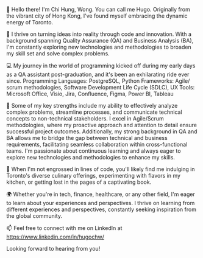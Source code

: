👋 Hello there! I'm Chi Hung, Wong. You can call me Hugo. Originally from the vibrant city of Hong Kong, I've found myself embracing the dynamic energy of Toronto.

🚀 I thrive on turning ideas into reality through code and innovation. With a background spanning Quality Assurance (QA) and Business Analysis (BA), I'm constantly exploring new technologies and methodologies to broaden my skill set and solve complex problems.

💻 My journey in the world of programming kicked off during my early days as a QA assistant post-graduation, and it's been an exhilarating ride ever since. Programming Languages: PostgreSQL, Python Frameworks: Agile/ scrum methodologies, Software Development Life Cycle (SDLC), UX Tools: Microsoft Office, Visio, Jira, Confluence, Figma, Power BI, Tableau

🌟 Some of my key strengths include my ability to effectively analyze complex problems, streamline processes, and communicate technical concepts to non-technical stakeholders. I excel in Agile/Scrum methodologies, where my proactive approach and attention to detail ensure successful project outcomes. Additionally, my strong background in QA and BA allows me to bridge the gap between technical and business requirements, facilitating seamless collaboration within cross-functional teams. I'm passionate about continuous learning and always eager to explore new technologies and methodologies to enhance my skills.

🔧 When I'm not engrossed in lines of code, you'll likely find me indulging in Toronto's diverse culinary offerings, experimenting with flavors in my kitchen, or getting lost in the pages of a captivating book.

🌍 Whether you're in tech, finance, healthcare, or any other field, I'm eager to learn about your experiences and perspectives. I thrive on learning from different experiences and perspectives, constantly seeking inspiration from the global community.

📫 Feel free to connect with me on LinkedIn at https://www.linkedin.com/in/hugochw/

Looking forward to hearing from you!
